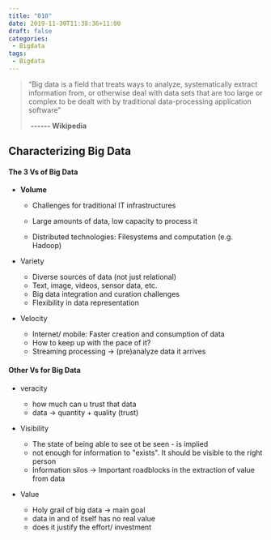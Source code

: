 ```yaml
---
title: "010"
date: 2019-11-30T11:38:36+11:00
draft: false
categories:
 - Bigdata
tags:
 - Bigdata
---
```


> “Big data is a field that treats ways to analyze, systematically extract information from, or otherwise deal with data sets that are too large or complex to be dealt with by traditional data-processing application software”
>
> ​																															**------ Wikipedia** 

## Characterizing Big Data

#### The 3 Vs of Big Data

- **Volume**

  - Challenges for traditional IT infrastructures

  - Large amounts of data, low capacity to process it
  - Distributed technologies: Filesystems and computation (e.g. Hadoop)

- Variety
  - Diverse sources of data (not just relational)
  - Text, image, videos, sensor data, etc.
  - Big data integration and curation challenges
  - Flexibility in data representation

- Velocity
  - Internet/ mobile: Faster creation and consumption of data
  - How to keep up with the pace of it?
  - Streaming processing -> (pre)analyze data it arrives

#### Other Vs for Big Data

- veracity
  - how much can u trust that data
  - data -> quantity + quality (trust)

- Visibility
  - The state of being able to see ot be seen - is implied
  - not enough for information to "exists". It should be visible to the right person
  - Information silos -> Important roadblocks in the extraction of value from data

- Value
  - Holy grail of big data -> main goal
  - data in and of itself has no real value
  - does it justify the effort/ investment

